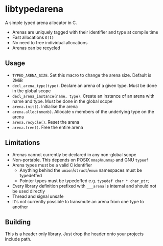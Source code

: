 # libtypedarena

A simple typed arena allocator in C.

* Arenas are uniquely tagged with their identifier and type at compile time
* Fast allocations `O(1)`
* No need to free individual allocations
* Arenas can be recycled

## Usage

* `TYPED_ARENA_SIZE`. Set this macro to change the arena size. Default is 2MiB
* `decl_arena_type(type)`. Declare an arena of a given type. Must be done in the global scope
* `decl_arena_instance(name, type)`. Create an instance of an arena with name and type. Must be done in the global scope
* `arena.init()`. Initialise the arena
* `arena.alloc(nmemb)`. Allocate `n` members of the underlying type on the arena
* `arena.recycle()`. Reset the arena
* `arena.free()`. Free the entire arena

## Limitations

* Arenas cannot currently be declared in any non-global scope
* Non-portable. This depends on POSIX `mmap`/`munmap` and GNU `typeof`
* Arena types must be a valid C identifier
    * Anything behind the `union`/`struct`/`enum` namespaces must be typedeffed
    * Pointer types must be typedeffed e.g. `typedef char * char_ptr;`
* Every library definition prefixed with `___arena` is internal and should not be used directly
* Thread and signal unsafe
* It's not currently possible to transmute an arena from one type to another

## Building

This is a header only library. Just drop the header onto your projects include path.
